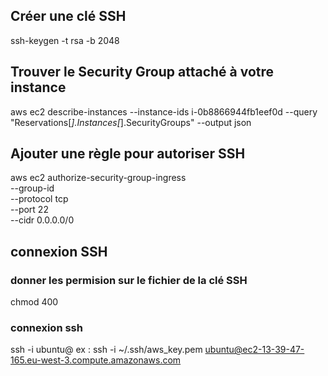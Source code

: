 ## Créer une clé SSH

ssh-keygen -t rsa -b 2048

## Trouver le Security Group attaché à votre instance

aws ec2 describe-instances --instance-ids i-0b8866944fb1eef0d --query "Reservations[*].Instances[*].SecurityGroups" --output json

## Ajouter une règle pour autoriser SSH

aws ec2 authorize-security-group-ingress \
 --group-id <security-group-id> \
 --protocol tcp \
 --port 22 \
 --cidr 0.0.0.0/0

## connexion SSH

### donner les permision sur le fichier de la clé SSH

chmod 400 <SSH private key file>

### connexion ssh

ssh -i <SSH private key> ubuntu@<DNS IPv4 public>
ex : ssh -i ~/.ssh/aws_key.pem ubuntu@ec2-13-39-47-165.eu-west-3.compute.amazonaws.com

